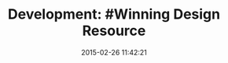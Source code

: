 ---
layout: post
title:  "Development: #Winning Design Resource"
date:   2015-02-26 11:42:21
categories: development
tags: development design resource ideas patterns
---